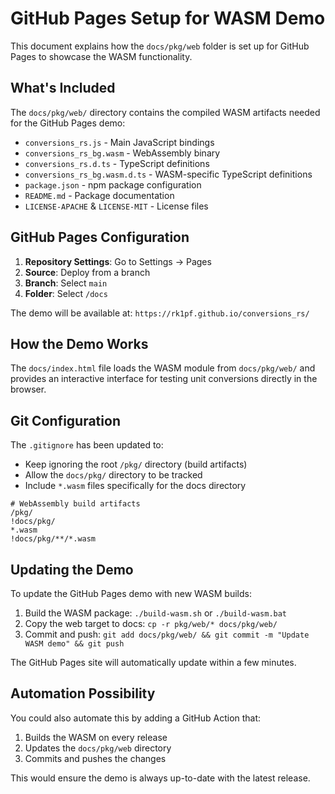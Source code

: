 # GitHub Pages Setup for WASM Demo

This document explains how the `docs/pkg/web` folder is set up for GitHub Pages to showcase the WASM functionality.

## What's Included

The `docs/pkg/web/` directory contains the compiled WASM artifacts needed for the GitHub Pages demo:

- `conversions_rs.js` - Main JavaScript bindings
- `conversions_rs_bg.wasm` - WebAssembly binary
- `conversions_rs.d.ts` - TypeScript definitions
- `conversions_rs_bg.wasm.d.ts` - WASM-specific TypeScript definitions
- `package.json` - npm package configuration
- `README.md` - Package documentation
- `LICENSE-APACHE` & `LICENSE-MIT` - License files

## GitHub Pages Configuration

1. **Repository Settings**: Go to Settings → Pages
2. **Source**: Deploy from a branch
3. **Branch**: Select `main` 
4. **Folder**: Select `/docs`

The demo will be available at: `https://rk1pf.github.io/conversions_rs/`

## How the Demo Works

The `docs/index.html` file loads the WASM module from `docs/pkg/web/` and provides an interactive interface for testing unit conversions directly in the browser.

## Git Configuration

The `.gitignore` has been updated to:
- Keep ignoring the root `/pkg/` directory (build artifacts)
- Allow the `docs/pkg/` directory to be tracked
- Include `*.wasm` files specifically for the docs directory

```gitignore
# WebAssembly build artifacts
/pkg/
!docs/pkg/
*.wasm
!docs/pkg/**/*.wasm
```

## Updating the Demo

To update the GitHub Pages demo with new WASM builds:

1. Build the WASM package: `./build-wasm.sh` or `./build-wasm.bat`
2. Copy the web target to docs: `cp -r pkg/web/* docs/pkg/web/`
3. Commit and push: `git add docs/pkg/web/ && git commit -m "Update WASM demo" && git push`

The GitHub Pages site will automatically update within a few minutes.

## Automation Possibility

You could also automate this by adding a GitHub Action that:
1. Builds the WASM on every release
2. Updates the `docs/pkg/web` directory  
3. Commits and pushes the changes

This would ensure the demo is always up-to-date with the latest release.